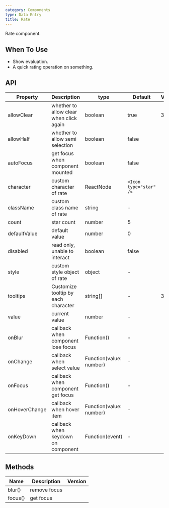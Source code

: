 ```yaml
---
category: Components
type: Data Entry
title: Rate
---
```


Rate component.

## When To Use

- Show evaluation.
- A quick rating operation on something.

## API

| Property | Description | type | Default | Version |
| --- | --- | --- | --- | --- |
| allowClear | whether to allow clear when click again | boolean | true | 3.1.0 |
| allowHalf | whether to allow semi selection | boolean | false |  |
| autoFocus | get focus when component mounted | boolean | false |  |
| character | custom character of rate | ReactNode | `<Icon type="star" />` |  |
| className | custom class name of rate | string | - |  |
| count | star count | number | 5 |  |
| defaultValue | default value | number | 0 |  |
| disabled | read only, unable to interact | boolean | false |  |
| style | custom style object of rate | object | - |  |
| tooltips | Customize tooltip by each character | string\[] | - | 3.12.0 |
| value | current value | number | - |  |
| onBlur | callback when component lose focus | Function() | - |  |
| onChange | callback when select value | Function(value: number) | - |  |
| onFocus | callback when component get focus | Function() | - |  |
| onHoverChange | callback when hover item | Function(value: number) | - |  |
| onKeyDown | callback when keydown on component | Function(event) | - |  |

## Methods

| Name    | Description  | Version |
| ------- | ------------ | ------- |
| blur()  | remove focus |         |
| focus() | get focus    |         |
